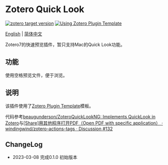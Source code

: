 # Zotero Quick Look

[![zotero target version](https://img.shields.io/badge/Zotero-7-green?style=flat-square&logo=zotero&logoColor=CC2936)](https://www.zotero.org)
[![Using Zotero Plugin Template](https://img.shields.io/badge/Using-Zotero%20Plugin%20Template-blue?style=flat-square&logo=github)](https://github.com/windingwind/zotero-plugin-template)

[English](README.md) | [简体中文](doc/README-zhCN.md)

Zotero7的快速预览插件，暂只支持Mac的Quick Look功能。

## 功能

使用空格预览文件，便于浏览。

## 说明

该插件使用了[Zotero Plugin Template](https://github.com/windingwind/zotero-plugin-template)模板。

代码参考[beaugunderson/ZoteroQuickLookNG: Implements QuickLook in Zotero](https://github.com/beaugunderson/ZoteroQuickLookNG/tree/master)与[[Share]用其他程序打开PDF（Open PDF with specific application） · windingwind/zotero-actions-tags · Discussion #132](https://github.com/windingwind/zotero-actions-tags/discussions/132#discussioncomment-8904275)

## ChangeLog

- 2023-03-08 完成0.1.0 初始版本
